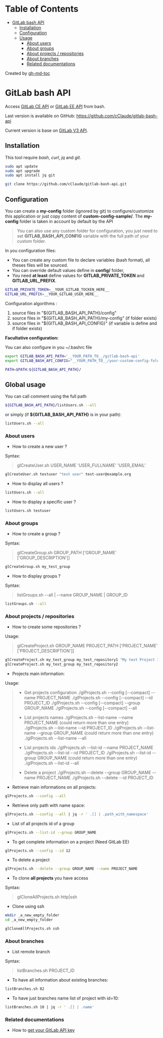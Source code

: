 Table of Contents
=================

  * [GitLab bash API](#gitlab-bash-api)
    * [Installation](#installation)
    * [Configuration](#configuration)
    * [Usage](#usage)
      * [About users](#about-users)
      * [About groups](#about-groups)
      * [About projects / repositories](#about-projects--repositories)
      * [About branches](#about-branches)
      * [Related documentations](#related-documentations)

Created by [gh-md-toc](https://github.com/ekalinin/github-markdown-toc.go)

# GitLab bash API

Access [GitLab CE API](https://docs.gitlab.com/ce/api/) or [GitLab EE API](https://docs.gitlab.com/ee/api/) from bash.

Last version is available on GitHub: https://github.com/cClaude/gitlab-bash-api

Current version is base on [GitLab V3 API](https://docs.gitlab.com/ce/api/v3_to_v4.html).


## Installation

This tool require *bash*, *curl*, *jq*  and *git*.

```bash
sudo apt update
sudo apt upgrade
sudo apt install jq git

git clone https://github.com/cClaude/gitlab-bash-api.git
```


## Configuration

You can create a **my-config** folder (ignored by git) to configure/customize this application or just copy content of **custom-config-sample/**.
The **my-config** folder is taken in account by default by the API

> You can also use any custom folder for configuration, you just need to set **GITLAB_BASH_API_CONFIG** 
> variable with the full path of your custom folder.

In you configuration files:

* You can create any custom file to declare variables (bash format), all theses files will be sourced.
* You can override default values define in **config/** folder,
* You need **at least** define values for **GITLAB_PRIVATE_TOKEN** and **GITLAB_URL_PREFIX**.

```bash
GITLAB_PRIVATE_TOKEN=__YOUR_GITLAB_TOCKEN_HERE__
GITLAB_URL_PREFIX=__YOUR_GITLAB_USER_HERE__
```

Configuration algorithms :

1. source files in "${GITLAB_BASH_API_PATH}/config"
2. source files in "${GITLAB_BASH_API_PATH}/my-config" (if folder exists)
3. source files in "${GITLAB_BASH_API_CONFIG}" (if variable is define and if folder exists)

**Facultative configuration:**

You can also configure in you ~/.bashrc file

```bash
export GITLAB_BASH_API_PATH='__YOUR_PATH_TO__/gitlab-bash-api'
export GITLAB_BASH_API_CONFIG="__YOUR_PATH_TO__/your-custom-config-folder"

PATH=$PATH:${GITLAB_BASH_API_PATH}/
```

## Global usage

You can call comment using the full path
```bash
${GITLAB_BASH_API_PATH}/listUsers.sh --all
```

or simply (if **${GITLAB_BASH_API_PATH}** is in your path):

```bash
listUsers.sh --all
```

### About users

* How to create a new user ?

Syntax:
> glCreateUser.sh USER_NAME 'USER_FULLNAME' 'USER_EMAIL'

```bash
glCreateUser.sh testuser "test user" test-user@example.org
```

* How to display all users ?

```bash
listUsers.sh --all
```

* How to display a specific user ?

```bash
listUsers.sh testuser
```


### About groups

* How to create a group ?

Syntax:
> glCreateGroup.sh GROUP_PATH ['GROUP_NAME' ['GROUP_DESCRIPTION']]

```bash
glCreateGroup.sh my_test_group
```

* How to display groups ?

Syntax:
> listGroups.sh --all | --name GROUP_NAME | GROUP_ID

```bash
listGroups.sh --all
```


### About projects / repositories

* How to create some repositories ?

Usage:
> glCreateProject.sh GROUP_NAME PROJECT_PATH ['PROJECT_NAME' ['PROJECT_DESCRIPTION']]

```bash
glCreateProject.sh my_test_group my_test_repository1 "My test Project 1" "A nice description"
glCreateProject.sh my_test_group my_test_repository2
```

* Projects main information:

Usage:
> * Get projects configuration
>    ./glProjects.sh --config [--compact] --name PROJECT_NAME
>    ./glProjects.sh --config [--compact] --id PROJECT_ID
>    ./glProjects.sh --config [--compact] --group GROUP_NAME
>    ./glProjects.sh --config [--compact] --all
>
> * List projects names
>    ./glProjects.sh --list-name --name PROJECT_NAME (could return more than one entry)
>    ./glProjects.sh --list-name --id PROJECT_ID
>    ./glProjects.sh --list-name --group GROUP_NAME (could return more than one entry)
>    ./glProjects.sh --list-name --all
>
> * List projects ids
>    ./glProjects.sh --list-id --name PROJECT_NAME
>    ./glProjects.sh --list-id --id PROJECT_ID
>    ./glProjects.sh --list-id --group GROUP_NAME (could return more than one entry)
>    ./glProjects.sh --list-id --all
>
> * Delete a project
>    ./glProjects.sh --delete --group GROUP_NAME --name PROJECT_NAME
>    ./glProjects.sh --delete --id PROJECT_ID


* Retrieve main informations on all projects:

```bash
glProjects.sh --config --all
```

* Retrieve only path with name space:

```bash
glProjects.sh --config --all | jq -r ' .[] | .path_with_namespace'
```

* List of all projects id of a group

```bash
glProjects.sh --list-id --group GROUP_NAME
```

* To get complete information on a project (Need GitLab EE)

```bash
glProjects.sh --config --id 12
```

* To delete a project

```bash
glProjects.sh --delete --group GROUP_NAME --name PROJECT_NAME
```

* To clone **all projects** you have access

Syntax:
> glCloneAllProjects.sh http|ssh

* Clone using ssh

```bash
mkdir _a_new_empty_folder
cd _a_new_empty_folder

glCloneAllProjects.sh ssh
```

### About branches

* List remote branch

Syntax:
> listBranches.sh PROJECT_ID

* To have all information about existing branches:

```bash
listBranches.sh 82
```

* To have just branches name list of project with id=10:

```bash
listBranches.sh 10 | jq -r ' .[] | .name'
```


### Related documentations

* How to [get your GitLab API key](get-your-gitlab-api-key.md)



